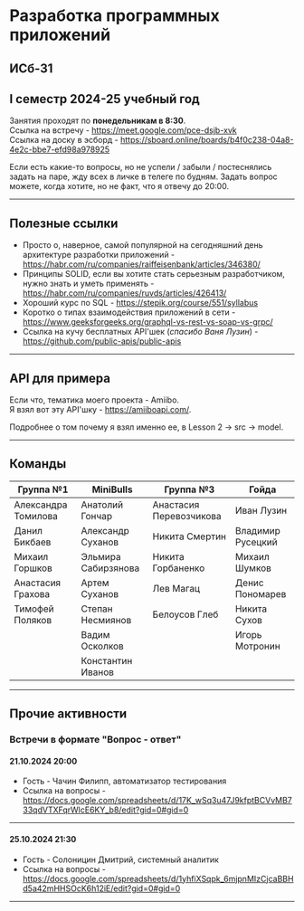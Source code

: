 # Разработка программных приложений
## ИСб-31
## I семестр 2024-25 учебный год

Занятия проходят по **понедельникам в 8:30**. \
Ссылка на встречу - https://meet.google.com/pce-dsjb-xvk \
Ссылка на доску в эсборд - https://sboard.online/boards/b4f0c238-04a8-4e2c-bbe7-efd98a978925

Если есть какие-то вопросы, но не успели / забыли / постеснялись задать на паре, жду всех в личке в телеге по будням. 
Задать вопрос можете, когда хотите, но не факт, что я отвечу до 20:00.
___
## Полезные ссылки

 - Просто о, наверное, самой популярной на сегодняшний день архитектуре разработки приложений - https://habr.com/ru/companies/raiffeisenbank/articles/346380/
 - Принципы SOLID, если вы хотите стать серьезным разработчиком, нужно знать и уметь применять - https://habr.com/ru/companies/ruvds/articles/426413/
 - Хороший курс по SQL - https://stepik.org/course/551/syllabus
 - Коротко о типах взаимодействия приложений в сети - https://www.geeksforgeeks.org/graphql-vs-rest-vs-soap-vs-grpc/
 - Ссылка на кучу бесплатных API'шек (*спасибо Ваня Лузин*) - https://github.com/public-apis/public-apis 

___
## API для примера

Если что, тематика моего проекта - Amiibo. \
Я взял вот эту API'шку - https://amiiboapi.com/. 

Подробнее о том почему я взял именно ее, в Lesson 2 -> src -> model.
___
## Команды
| Группа №1           | MiniBulls           | Группа №3               | Гойда             |
|---------------------|---------------------|-------------------------|-------------------|
| Александра Томилова | Анатолий Гончар     | Анастасия Перевозчикова | Иван Лузин        |
| Данил Бикбаев       | Александр Суханов   | Никита Смертин          | Владимир Русецкий |
| Михаил Горшков      | Эльмира Сабирзянова | Никита Горбаненко       | Михаил Шумков     |
| Анастасия Грахова   | Артем Суханов       | Лев Магац               | Денис Пономарев   |
| Тимофей Поляков     | Степан Несмиянов    | Белоусов Глеб           | Никита Сухов      |
|                     | Вадим Осколков      |                         | Игорь Мотронин    |
|                     | Константин Иванов   |

___
## Прочие активности
### Встречи в формате "Вопрос - ответ"
#### 21.10.2024 20:00

- Гость - Чачин Филипп, автоматизатор тестирования
- Ссылка на вопросы - https://docs.google.com/spreadsheets/d/17K_wSq3u47J9kfptBCVvMB733qdVTXFqrWlcE6KY_b8/edit?gid=0#gid=0
___
#### 25.10.2024 21:30

- Гость - Солоницин Дмитрий, системный аналитик
- Ссылка на вопросы - https://docs.google.com/spreadsheets/d/1yhfiXSqpk_6mjpnMIzCjcaBBHd5a42mHHSOcK6h12iE/edit?gid=0#gid=0
___
